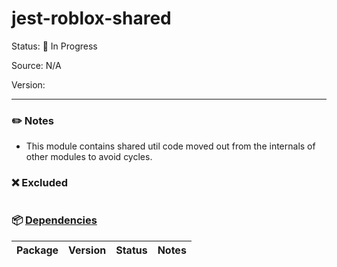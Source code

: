 # jest-roblox-shared

Status: :hammer: In Progress

Source: N/A

Version: 

---

### :pencil2: Notes
* This module contains shared util code moved out from the internals of other modules to avoid cycles.

### :x: Excluded
```
```

### :package: [Dependencies]()
| Package | Version | Status | Notes |
| ------- | ------- | ------ | ----- |
